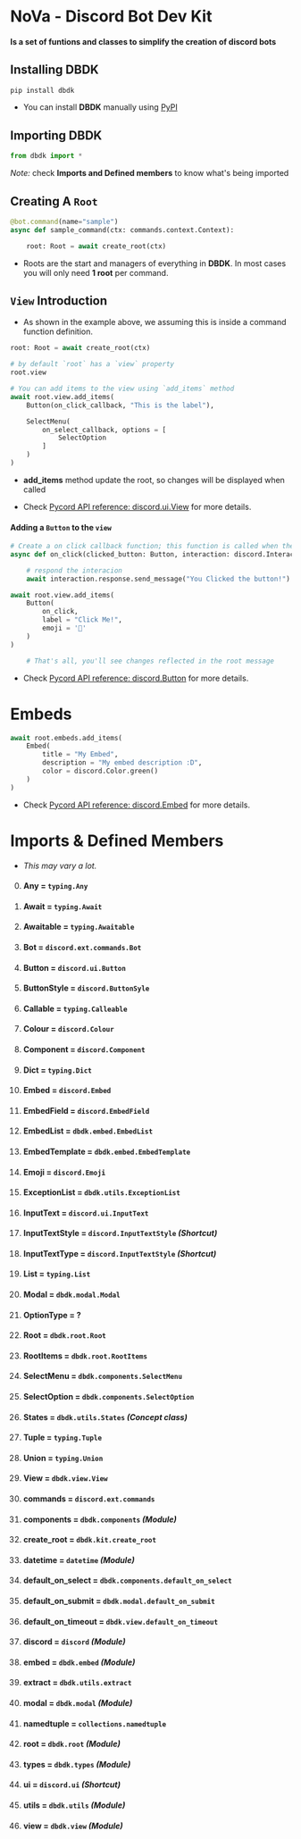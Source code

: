 # NoVa - Discord Bot Dev Kit 

#### Is a set of funtions and classes to simplify the creation of discord bots

## Installing DBDK

```bash
pip install dbdk
```
-  You can install **DBDK** manually using [PyPI](https://pypi.org/project/dbdk/)

## Importing DBDK

```py
from dbdk import * 
```
*Note:* check **Imports and Defined members** to know what's being imported

## Creating A `Root`

```py
@bot.command(name="sample")
async def sample_command(ctx: commands.context.Context):

    root: Root = await create_root(ctx)
```
- Roots are the start and managers of everything in **DBDK**.
In most cases you will only need **1 root** per command.

## `View` Introduction

- As shown in the example above, we assuming this is inside a command function definition.
```py
root: Root = await create_root(ctx)

# by default `root` has a `view` property
root.view

# You can add items to the view using `add_items` method
await root.view.add_items(
    Button(on_click_callback, "This is the label"),

    SelectMenu(
        on_select_callback, options = [
            SelectOption
        ]
    )
)
```
- **add_items** method update the root, so changes will be displayed when called

- Check [Pycord API reference: discord.ui.View](https://docs.pycord.dev/en/stable/api.html?highlight=view#discord.ui.View) for more details.


#### Adding a `Button` to the `view`

```py
# Create a on click callback function; this function is called when the button is clicked
async def on_click(clicked_button: Button, interaction: discord.Interaction):

    # respond the interacion
    await interaction.response.send_message("You Clicked the button!")

await root.view.add_items(
    Button(
        on_click,
        label = "Click Me!",
        emoji = '🙂'
    )
)

    # That's all, you'll see changes reflected in the root message
```
- Check [Pycord API reference: discord.Button](https://docs.pycord.dev/en/stable/api.html?highlight=view#discord.ui.Button) for more details.

# Embeds

```py
await root.embeds.add_items(
    Embed(
        title = "My Embed",
        description = "My embed description :D",
        color = discord.Color.green()
    )
)
```
- Check [Pycord API reference: discord.Embed](https://docs.pycord.dev/en/stable/api.html?highlight=view#discord.Embed) for more details.


# Imports & Defined Members

- *This may vary a lot.*

0. #### **Any**                  =   `typing.Any`
1. #### **Await**                =   `typing.Await`
2. #### **Awaitable**            =   `typing.Awaitable`
3. #### **Bot**                  =   `discord.ext.commands.Bot`
4. #### **Button**               =   `discord.ui.Button`
5. #### **ButtonStyle**          =   `discord.ButtonSyle`
6. #### **Callable**             =   `typing.Calleable`
7. #### **Colour**               =   `discord.Colour`
8. #### **Component**            =   `discord.Component`
9. #### **Dict**                 =   `typing.Dict`
10. #### **Embed**               =   `discord.Embed`
11. #### **EmbedField**          =   `discord.EmbedField`
12. #### **EmbedList**           =   `dbdk.embed.EmbedList`
13. #### **EmbedTemplate**       =   `dbdk.embed.EmbedTemplate`
14. #### **Emoji**               =   `discord.Emoji`
15. #### **ExceptionList**       =   `dbdk.utils.ExceptionList`
16. #### **InputText**           =   `discord.ui.InputText`
17. #### **InputTextStyle**      =   `discord.InputTextStyle` *(Shortcut)*
18. #### **InputTextType**       =   `discord.InputTextStyle` *(Shortcut)*
19. #### **List**                =   `typing.List`
20. #### **Modal**               =   `dbdk.modal.Modal`
21. #### **OptionType**          =   ?
22. #### **Root**                =   `dbdk.root.Root`
23. #### **RootItems**           =   `dbdk.root.RootItems`
24. #### **SelectMenu**          =   `dbdk.components.SelectMenu`
25. #### **SelectOption**        =   `dbdk.components.SelectOption`
26. #### **States**              =   `dbdk.utils.States` *(Concept class)*
27. #### **Tuple**               =   `typing.Tuple`
28. #### **Union**               =   `typing.Union`
29. #### **View**                =   `dbdk.view.View`
38. #### **commands**            =   `discord.ext.commands`
39. #### **components**          =   `dbdk.components` *(Module)*
40. #### **create_root**         =   `dbdk.kit.create_root`
41. #### **datetime**            =   `datetime` *(Module)*
42. #### **default_on_select**   =   `dbdk.components.default_on_select`
43. #### **default_on_submit**   =   `dbdk.modal.default_on_submit`
44. #### **default_on_timeout**  =   `dbdk.view.default_on_timeout`
45. #### **discord**             =   `discord` *(Module)*
46. #### **embed**               =   `dbdk.embed` *(Module)*
47. #### **extract**             =   `dbdk.utils.extract`
48. #### **modal**               =   `dbdk.modal` *(Module)*
49. #### **namedtuple**          =   `collections.namedtuple`
50. #### **root**                =   `dbdk.root` *(Module)*
51. #### **types**               =   `dbdk.types` *(Module)*
52. #### **ui**                  =   `discord.ui` *(Shortcut)* 
53. #### **utils**               =   `dbdk.utils` *(Module)*
54. #### **view**                =   `dbdk.view` *(Module)*
